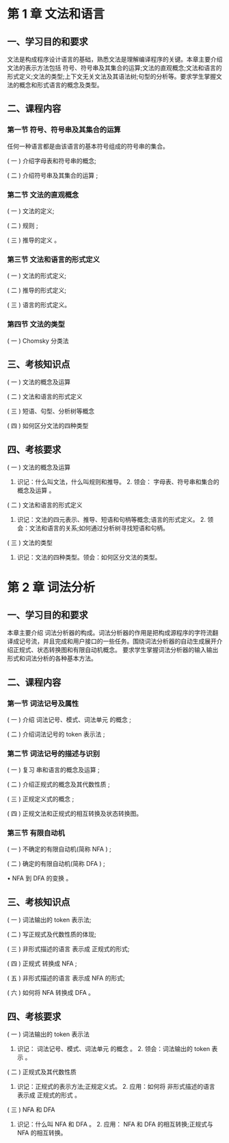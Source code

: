 

# **第 1 章 文法和语言**

## 一、学习目的和要求

文法是构成程序设计语言的基础，熟悉文法是理解编译程序的关键。本章主要介绍文法的表示方法包括 符号、符号串及其集合的运算;文法的直观概念;文法和语言的形式定义;文法的类型;上下文无关文法及其语法树;句型的分析等。要求学生掌握文法的概念和形式语言的概念及类型。

## 二、课程内容

### 第一节 符号、符号串及其集合的运算

任何一种语言都是由该语言的基本符号组成的符号串的集合。

( 一 ) 介绍字母表和符号串的概念;

( 二 ) 介绍符号串及其集合的运算 ;

### 第二节 文法的直观概念

( 一 ) 文法的定义;

( 二 ) 规则 ;

( 三 ) 推导的定义 。

### 第三节 文法和语言的形式定义

( 一 ) 文法的形式定义;

( 二 ) 推导的形式定义;

( 三 ) 语言的形式定义。

### 第四节 文法的类型

( 一 ) Chomsky 分类法

## 三、考核知识点

( 一 ) 文法的概念及运算

( 二 ) 文法和语言的形式定义

( 三 ) 短语、句型、分析树等概念

( 四 ) 如何区分文法的四种类型

## 四、考核要求

( 一 ) 文法的概念及运算

1. 识记：什么叫文法，什么叫规则和推导。 2. 领会： 字母表、符号串和集合的概念及运算 。

( 二 ) 文法和语言的形式定义

1. 识记：文法的四元表示、推导、短语和句柄等概念;语言的形式定义。 2. 领会：文法和语言的关系;如何通过分析树寻找短语和句柄。

( 三 ) 文法的类型

1. 识记：文法的四种类型。领会：如何区分文法的类型。

# **第 2 章 词法分析**

## 一、学习目的和要求

本章主要介绍 词法分析器的构成。词法分析器的作用是把构成源程序的字符流翻译成记号流，并且完成和用户接口的一些任务。围绕词法分析器的自动生成展开介绍正规式、状态转换图和有限自动机概念。 要求学生掌握词法分析器的输入输出形式和词法分析的各种基本方法。

## 二、课程内容

### 第一节 词法记号及属性

( 一 ) 介绍 词法记号、模式、词法单元 的概念 ;

( 二 ) 介绍词法记号的 token 表示法 ;

### 第二节 词法记号的描述与识别

( 一 ) 复习 串和语言的概念及运算 ;

( 二 ) 介绍正规式的概念及其代数性质 ;

( 三 ) 正规定义式的概念 ;

( 四 ) 正规文法和正规式的相互转换及状态转换图。

### 第三节 有限自动机

( 一 ) 不确定的有限自动机(简称 NFA ) ;

( 二 ) 确定的有限自动机(简称 DFA ) ;

• NFA 到 DFA 的变换 。

##  三、考核知识点

( 一 ) 词法输出的 token 表示法;

( 二 ) 写正规式及代数性质的体现;

( 三 ) 非形式描述的语言 表示成 正规式的形式;

( 四 ) 正规式 转换成 NFA ;

( 五 ) 非形式描述的语言 表示成 NFA 的形式;

( 六 ) 如何将 NFA 转换成 DFA 。

## 四、考核要求

( 一 ) 词法输出的 token 表示法

1. 识记： 词法记号、模式、词法单元 的概念 。 2. 领会：词法输出的 token 表示 。

( 二 ) 正规式及其代数性质

1. 识记：正规式的表示方法;正规定义式。 2. 应用：如何将 非形式描述的语言 表示成 正规式的形式 。

( 三 ) NFA 和 DFA

1. 识记：什么叫 NFA 和 DFA 。 2. 应用： NFA 和 DFA 的相互转换;正规式与 NFA 的相互转换。